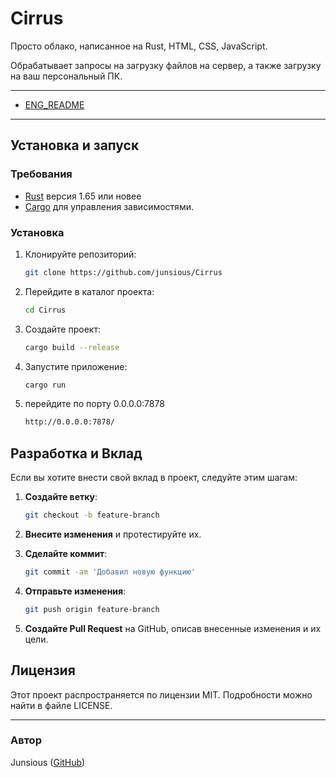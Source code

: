 # Cirrus
Просто облако, написанное на Rust, HTML, CSS, JavaScript.

Обрабатывает запросы на загрузку файлов на сервер, а также загрузку на ваш персональный ПК.

---
- [ENG_README](https://github.com/Junsious/Cirrus/blob/v1.1/README_ru.md)
---

## Установка и запуск

### Требования

- [Rust](https://www.rust-lang.org/tools/install) версия 1.65 или новее
- [Cargo](https://doc.rust-lang.org/cargo/getting-started/installation.html) для управления зависимостями.


### Установка

1. Клонируйте репозиторий:

    ```bash
    git clone https://github.com/junsious/Cirrus
    ```

2. Перейдите в каталог проекта:

    ```bash
    cd Cirrus
    ```

3. Создайте проект:

    ```bash
    cargo build --release
    ```

4. Запустите приложение:

    ```bash
    cargo run
    ```

5. перейдите по порту 0.0.0.0:7878
    ```bash
    http://0.0.0.0:7878/
    ```
   
## Разработка и Вклад

Если вы хотите внести свой вклад в проект, следуйте этим шагам:

1. **Создайте ветку**:

    ```bash
    git checkout -b feature-branch
    ```

2. **Внесите изменения** и протестируйте их.

3. **Сделайте коммит**:

    ```bash
    git commit -am 'Добавил новую функцию'
    ```

4. **Отправьте изменения**:

    ```bash
    git push origin feature-branch
    ```

5. **Создайте Pull Request** на GitHub, описав внесенные изменения и их цели.

## Лицензия

Этот проект распространяется по лицензии MIT. Подробности можно найти в файле LICENSE.

---

### Автор

Junsious ([GitHub](https://github.com/junsious))
